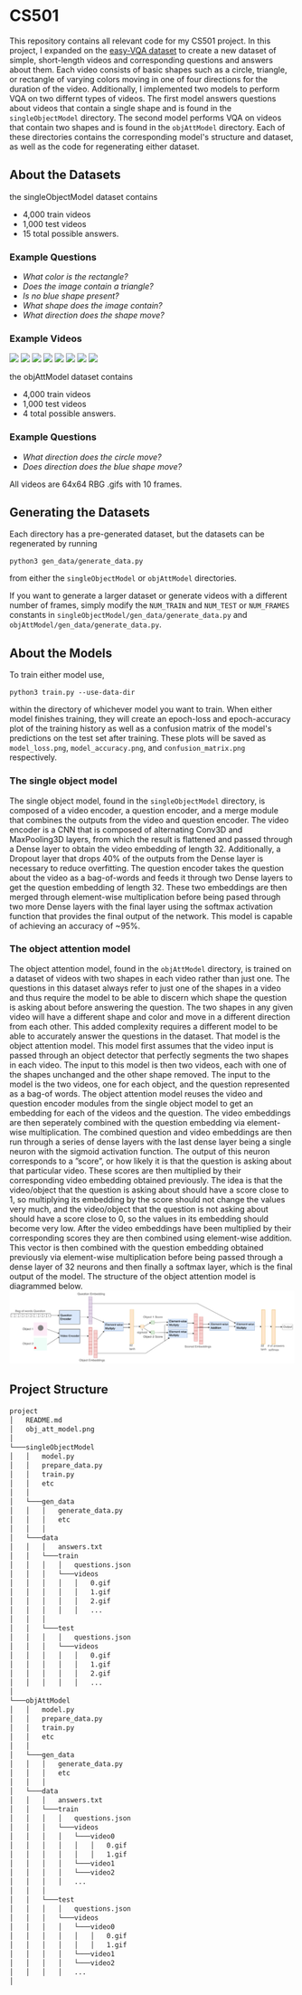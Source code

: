 # CS501

This repository contains all relevant code for my CS501 project. In this project, I expanded on the [easy-VQA dataset](https://github.com/vzhou842/easy-VQA) to create a new dataset of simple, short-length videos and corresponding questions and answers about them. Each video consists of basic shapes such as a circle, triangle, or rectangle of varying colors moving in one of four directions for the duration of the video. Additionally, I implemented two models to perform VQA on two differnt types of videos. The first model answers questions about videos that contain a single shape and is found in the `singleObjectModel` directory. The second model performs VQA on videos that contain two shapes and is found in the `objAttModel` directory. Each of these directories contains the corresponding model's structure and dataset, as well as the code for regenerating either dataset.

## About the Datasets

the singleObjectModel dataset contains

- 4,000 train videos
- 1,000 test videos
- 15 total possible answers.

### Example Questions

- _What color is the rectangle?_
- _Does the image contain a triangle?_
- _Is no blue shape present?_
- _What shape does the image contain?_
- _What direction does the shape move?_

### Example Videos

![](./singleObjectModel/data/train/videos/0.gif)
![](./singleObjectModel/data/train/videos/1.gif)
![](./singleObjectModel/data/train/videos/2.gif)
![](./singleObjectModel/data/train/videos/3.gif)
![](./singleObjectModel/data/train/videos/4.gif)
![](./singleObjectModel/data/train/videos/5.gif)
![](./singleObjectModel/data/train/videos/6.gif)
![](./singleObjectModel/data/train/videos/7.gif)

the objAttModel dataset contains

- 4,000 train videos
- 1,000 test videos
- 4 total possible answers.

### Example Questions

- _What direction does the circle move?_
- _Does direction does the blue shape move?_

All videos are 64x64 RBG .gifs with 10 frames.

## Generating the Datasets

Each directory has a pre-generated dataset, but the datasets can be regenerated by running

```shell
python3 gen_data/generate_data.py
```

from either the `singleObjectModel` or `objAttModel` directories.

If you want to generate a larger dataset or generate videos with a different number of frames, simply modify the `NUM_TRAIN` and `NUM_TEST` or `NUM_FRAMES` constants in `singleObjectModel/gen_data/generate_data.py` and `objAttModel/gen_data/generate_data.py`.

## About the Models

To train either model use,

```shell
python3 train.py --use-data-dir
```

within the directory of whichever model you want to train. When either model finishes training, they will create an epoch-loss and epoch-accuracy plot of the training history as well as a confusion matrix of the model's predictions on the test set after training. These plots will be saved as `model_loss.png`, `model_accuracy.png`, and `confusion_matrix.png` respectively.

### The single object model

The single object model, found in the `singleObjectModel` directory, is composed of a video encoder, a question encoder, and a merge module that combines the outputs from the video and question encoder.
The video encoder is a CNN that is composed of alternating Conv3D and MaxPooling3D layers, from which the result is flattened and passed through a Dense layer to obtain the video embedding of length 32. Additionally, a Dropout layer that drops 40% of the outputs from the Dense layer is necessary to reduce overfitting.
The question encoder takes the question about the video as a bag-of-words and feeds it through two Dense layers to get the question embedding of length 32.
These two embeddings are then merged through element-wise multiplication before being pased through two more Dense layers with the final layer using the softmax activation function that provides the final output of the network.
This model is capable of achieving an accuracy of ~95%.

### The object attention model

The object attention model, found in the `objAttModel` directory, is trained on a dataset of videos with two shapes in each video rather than just one. The questions in this dataset always refer to just one of the shapes in a video and thus require the model to be able to discern which shape the question is asking about before answering the question. The two shapes in any given video will have a different shape and color and move in a different direction from each other.
This added complexity requires a different model to be able to accurately answer the questions in the dataset. That model is the object attention model. This model first assumes that the video input is passed through an object detector that perfectly segments the two shapes in each video. The input to this model is then two videos, each with one of the shapes unchanged and the other shape removed. The input to the model is the two videos, one for each object, and the question represented as a bag-of words.
The object attention model reuses the video and question encoder modules from the single object model to get an embedding for each of the videos and the question. The video embeddings are then seperately combined with the question embedding via element-wise multiplication. The combined question and video embeddings are then run through a series of dense layers with the last dense layer being a single neuron with the sigmoid activation function. The output of this neuron corresponds to a ”score”, or how likely it is that the question is asking about that particular video. These scores are then multiplied by their corresponding video embedding obtained previously. The idea is that the video/object that the question is asking about should have a score close to 1, so multiplying its embedding by the score should not change the values very much, and the video/object that the question is not asking about should have a score close to 0, so the values in its embedding should become very low. After the video embeddings have been multiplied by their corresponding scores they are then combined using element-wise addition. This vector is then combined with the question embedding obtained previously via element-wise multiplication before being passed through a dense layer of 32 neurons and then finally a softmax layer, which is the final output of the model. The structure of the object attention model is diagrammed below.
![](./obj_att_model.png)

## Project Structure
```
project
│   README.md
│   obj_att_model.png
│
└───singleObjectModel
│   │   model.py
│   │   prepare_data.py
│   │   train.py
│   │   etc
│   │
│   └───gen_data
│   │   │   generate_data.py
│   │   │   etc
│   │   │  
│   └───data
│   │   │   answers.txt
│   │   └───train
│   │   │   │   questions.json
│   │   │   └───videos
│   │   │   │   │   0.gif
│   │   │   │   │   1.gif
│   │   │   │   │   2.gif
│   │   │   │   │   ...
│   │   │  
│   │   └───test
│   │   │   │   questions.json
│   │   │   └───videos
│   │   │   │   │   0.gif
│   │   │   │   │   1.gif
│   │   │   │   │   2.gif
│   │   │   │   │   ...
│   
└───objAttModel
│   │   model.py
│   │   prepare_data.py
│   │   train.py
│   │   etc
│   │
│   └───gen_data
│   │   │   generate_data.py
│   │   │   etc
│   │   │  
│   └───data
│   │   │   answers.txt
│   │   └───train
│   │   │   │   questions.json
│   │   │   └───videos
│   │   │   │   └───video0
│   │   │   │   │   │   0.gif
│   │   │   │   │   │   1.gif
│   │   │   │   └───video1
│   │   │   │   └───video2
│   │   │   │   ...
│   │   │  
│   │   └───test
│   │   │   │   questions.json
│   │   │   └───videos
│   │   │   │   └───video0
│   │   │   │   │   │   0.gif
│   │   │   │   │   │   1.gif
│   │   │   │   └───video1
│   │   │   │   └───video2
│   │   │   │   ...
│   
```
